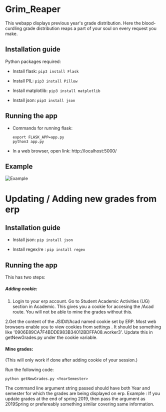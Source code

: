 # Grim_Reaper


This webapp displays previous year's grade distribution. Here the blood-curdling grade distribution reaps a part of your soul on every request you make.

## Installation guide

Python packages required:


- Install flask: `pip3 install Flask`

- Install PIL: `pip3 install Pillow`

- Install matplotlib: `pip3 install matplotlib`

- Install json: `pip3 install json`

## Running the app

* Commands for running flask:
  ```
  export FLASK_APP=app.py
  python3 app.py
  ```

* In a web browser, open link: http://localhost:5000/


## Example
![Example](https://github.com/Ayushkaushal/Grim_Reaper/blob/master/Kronos.gif)



# Updating / Adding new grades from erp

## Installation guide

- Install json: `pip install json`

- Install regex/re  : `pip install regex`

## Running the app

This has two steps:

##### Adding cookie:

  1. Login to your erp account. Go to Student Academic Activities (UG) section in Academic. This gives you a cookie for accesing the /Acad route. You will not be able to mine the grades without this.
  
  
  2.Get the content of the JSID#/Acad named cookie set by ERP. Most web browsers enable you to view cookies from settings . It should be something like '0906E89CA7F4BDDE983B34012BDFFA08.worker3'. Update this in getNewGrades.py under the cookie variable.
  
  
 #### Mine grades:
 
  (This will only work if done after adding cookie of your session.)
  
  Run the following code:
  
  `python getNewGrades.py <YearSemester>`
  
  The command line argument string passed should have both Year and semester for which the grades are being displayed on erp.
  Example : If you update grades at the end of spring 2019, then pass the argument as 2019Spring or prefereably something similar covering same information.
  
